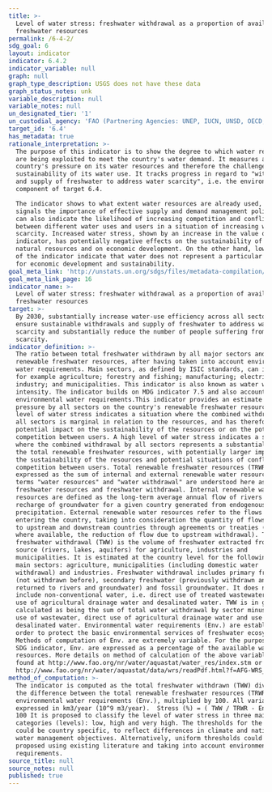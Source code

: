 ```yaml
---
title: >-
  Level of water stress: freshwater withdrawal as a proportion of available
  freshwater resources
permalink: /6-4-2/
sdg_goal: 6
layout: indicator
indicator: 6.4.2
indicator_variable: null
graph: null
graph_type_description: USGS does not have these data
graph_status_notes: unk
variable_description: null
variable_notes: null
un_designated_tier: '1'
un_custodial_agency: 'FAO (Partnering Agencies: UNEP, IUCN, UNSD, OECD, Eurostat)'
target_id: '6.4'
has_metadata: true
rationale_interpretation: >-
  The purpose of this indicator is to show the degree to which water resources
  are being exploited to meet the country's water demand. It measures a
  country's pressure on its water resources and therefore the challenge on the
  sustainability of its water use. It tracks progress in regard to "withdrawals
  and supply of freshwater to address water scarcity", i.e. the environmental
  component of target 6.4. 

  The indicator shows to what extent water resources are already used, and
  signals the importance of effective supply and demand management policies. It
  can also indicate the likelihood of increasing competition and conflict
  between different water uses and users in a situation of increasing water
  scarcity. Increased water stress, shown by an increase in the value of the
  indicator, has potentially negative effects on the sustainability of the
  natural resources and on economic development. On the other hand, low values
  of the indicator indicate that water does not represent a particular challenge
  for economic development and sustainability.
goal_meta_link: 'http://unstats.un.org/sdgs/files/metadata-compilation/Metadata-Goal-6.pdf'
goal_meta_link_page: 16
indicator_name: >-
  Level of water stress: freshwater withdrawal as a proportion of available
  freshwater resources
target: >-
  By 2030, substantially increase water-use efficiency across all sectors and
  ensure sustainable withdrawals and supply of freshwater to address water
  scarcity and substantially reduce the number of people suffering from water
  scarcity.
indicator_definition: >-
  The ratio between total freshwater withdrawn by all major sectors and total
  renewable freshwater resources, after having taken into account environmental
  water requirements. Main sectors, as defined by ISIC standards, can include
  for example agriculture; forestry and fishing; manufacturing; electricity
  industry; and municipalities. This indicator is also known as water withdrawal
  intensity. The indicator builds on MDG indicator 7.5 and also accounts for
  environmental water requirements.This indicator provides an estimate of
  pressure by all sectors on the country's renewable freshwater resources. A low
  level of water stress indicates a situation where the combined withdrawal by
  all sectors is marginal in relation to the resources, and has therefore little
  potential impact on the sustainability of the resources or on the potential
  competition between users. A high level of water stress indicates a situation
  where the combined withdrawal by all sectors represents a substantial share of
  the total renewable freshwater resources, with potentially larger impacts on
  the sustainability of the resources and potential situations of conflicts and
  competition between users. Total renewable freshwater resources (TRWR) are
  expressed as the sum of internal and external renewable water resources. The
  terms "water resources" and "water withdrawal" are understood here as
  freshwater resources and freshwater withdrawal. Internal renewable water
  resources are defined as the long-term average annual flow of rivers and
  recharge of groundwater for a given country generated from endogenous
  precipitation. External renewable water resources refer to the flows of water
  entering the country, taking into consideration the quantity of flows reserved
  to upstream and downstream countries through agreements or treaties (and,
  where available, the reduction of flow due to upstream withdrawal). Total
  freshwater withdrawal (TWW) is the volume of freshwater extracted from its
  source (rivers, lakes, aquifers) for agriculture, industries and
  municipalities. It is estimated at the country level for the following three
  main sectors: agriculture, municipalities (including domestic water
  withdrawal) and industries. Freshwater withdrawal includes primary freshwater
  (not withdrawn before), secondary freshwater (previously withdrawn and
  returned to rivers and groundwater) and fossil groundwater. It does not
  include non-conventional water, i.e. direct use of treated wastewater, direct
  use of agricultural drainage water and desalinated water. TWW is in general
  calculated as being the sum of total water withdrawal by sector minus direct
  use of wastewater, direct use of agricultural drainage water and use of
  desalinated water. Environmental water requirements (Env.) are established in
  order to protect the basic environmental services of freshwater ecosystems.
  Methods of computation of Env. are extremely variable. For the purpose of the
  SDG indicator, Env. are expressed as a percentage of the available water
  resources. More details on method of calculation of the above variables can be
  found at http://www.fao.org/nr/water/aquastat/water_res/index.stm or
  http://www.fao.org/nr/water/aquastat/data/wrs/readPdf.html?f=AFG-WRS_eng.pdf.
method_of_computation: >-
  The indicator is computed as the total freshwater withdrawn (TWW) divided by
  the difference between the total renewable freshwater resources (TRWR) and the
  environmental water requirements (Env.), multiplied by 100. All variables are
  expressed in km3/year (10^9 m3/year).  Stress (%) = ( TWW / TRWR - Env. ) *
  100 It is proposed to classify the level of water stress in three main
  categories (levels): low, high and very high. The thresholds for the indicator
  could be country specific, to reflect differences in climate and national
  water management objectives. Alternatively, uniform thresholds could be
  proposed using existing literature and taking into account environmental water
  requirements.
source_title: null
source_notes: null
published: true
---
```

